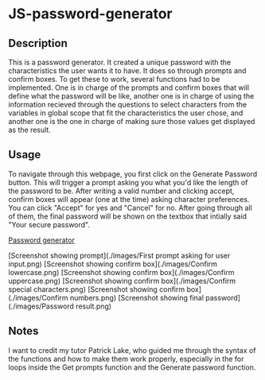 # JS-password-generator

## Description
This is a password generator. It created a unique password with the characteristics the user wants it to have. It does so through prompts and confirm boxes. To get these to work, several functions had to be implemented. One is in charge of the prompts and confirm boxes that will define
what the password will be like, another one is in charge of using the information recieved through the questions to select characters from the variables in global scope that fit the characteristics the user chose, and another one is the one in charge of making sure those values get displayed as the result. 


## Usage

To navigate through this webpage, you first click on the Generate Password button. This will trigger a prompt asking you what you'd like the length of the password to be. After writing a valid number and clicking accept, confirm boxes will appear (one at the time) asking character preferences. You can click "Accept" for yes and "Cancel" for no. After going through all of them, the final password will be shown on the textbox that intially said "Your secure password".

[Password generator](https://isanator2000.github.io/JS-password-generator/)

[Screenshot showing prompt](./images/First prompt asking for user input.png)
[Screenshot showing confirm box](./images/Confirm lowercase.png)
[Screenshot showing confirm box](./images/Confirm uppercase.png)
[Screenshot showing confirm box](./images/Confirm special characters.png)
[Screenshot showing confirm box](./images/Confirm numbers.png)
[Screenshot showing final password](./images/Password result.png)


## Notes
I want to credit my tutor Patrick Lake, who guided me through the syntax of the functions and how to make them work properly, especially in the for loops inside the Get prompts function and the Generate password function. 
